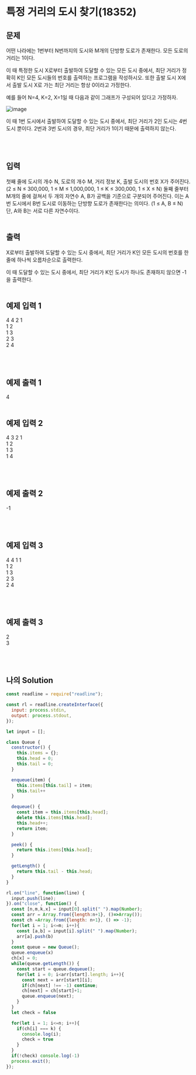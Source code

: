 # 특정 거리의 도시 찾기(18352)

## 문제

어떤 나라에는 1번부터 N번까지의 도시와 M개의 단방향 도로가 존재한다. 모든 도로의 거리는 1이다.

이 때 특정한 도시 X로부터 출발하여 도달할 수 있는 모든 도시 중에서, 최단 거리가 정확히 K인 모든 도시들의 번호를 출력하는 프로그램을 작성하시오. 또한 출발 도시 X에서 출발 도시 X로 가는 최단 거리는 항상 0이라고 가정한다.

예를 들어 N=4, K=2, X=1일 때 다음과 같이 그래프가 구성되어 있다고 가정하자.

![image](https://user-images.githubusercontent.com/68778883/167361205-1946716d-e575-4aa2-9673-c306851135e4.png)

이 때 1번 도시에서 출발하여 도달할 수 있는 도시 중에서, 최단 거리가 2인 도시는 4번 도시 뿐이다. 2번과 3번 도시의 경우, 최단 거리가 1이기 때문에 출력하지 않는다.

<br/>
<br/>

## 입력

첫째 줄에 도시의 개수 N, 도로의 개수 M, 거리 정보 K, 출발 도시의 번호 X가 주어진다. (2 ≤ N ≤ 300,000, 1 ≤ M ≤ 1,000,000, 1 ≤ K ≤ 300,000, 1 ≤ X ≤ N) 둘째 줄부터 M개의 줄에 걸쳐서 두 개의 자연수 A, B가 공백을 기준으로 구분되어 주어진다. 이는 A번 도시에서 B번 도시로 이동하는 단방향 도로가 존재한다는 의미다. (1 ≤ A, B ≤ N) 단, A와 B는 서로 다른 자연수이다.
<br/>
<br/>

## 출력

X로부터 출발하여 도달할 수 있는 도시 중에서, 최단 거리가 K인 모든 도시의 번호를 한 줄에 하나씩 오름차순으로 출력한다.

이 때 도달할 수 있는 도시 중에서, 최단 거리가 K인 도시가 하나도 존재하지 않으면 -1을 출력한다.
<br/>
<br/>

## 예제 입력 1

4 4 2 1<br/>
1 2<br/>
1 3<br/>
2 3<br/>
2 4

<br/>
<br/>

## 예제 출력 1

4
<br/>
<br/>

## 예제 입력 2

4 3 2 1<br/>
1 2<br/>
1 3<br/>
1 4

<br/>
<br/>

## 예제 출력 2

-1

<br/>
<br/>

## 예제 입력 3

4 4 1 1<br/>
1 2<br/>
1 3<br/>
2 3<br/>
2 4

<br/>
<br/>

## 예제 출력 3

2<br/>
3

<br/>
<br/>

## 나의 Solution

```javascript
const readline = require("readline");

const rl = readline.createInterface({
  input: process.stdin,
  output: process.stdout,
});

let input = [];

class Queue {
  constructor() {
    this.items = {};
    this.head = 0;
    this.tail = 0;
  }

  enqueue(item) {
    this.items[this.tail] = item;
    this.tail++
  }

  dequeue() {
    const item = this.items[this.head];
    delete this.items[this.head];
    this.head++;
    return item;
  }

  peek() {
    return this.items[this.head];
  }

  getLength() {
    return this.tail - this.head;
  }
}

rl.on("line", function(line) {
  input.push(line);
}).on("close", function() {
  const [n,m,k,x] = input[0].split(" ").map(Number);
  const arr = Array.from({length:n+1}, ()=>Array());
  const ch =Array.from({length: n+1}, () => -1);
  for(let i = 1; i<=m; i++){
    const [a,b] = input[i].split(" ").map(Number);
    arr[a].push(b)
  }
  const queue = new Queue();
  queue.enqueue(x)
  ch[x] = 0;
  while(queue.getLength()) {
    const start = queue.dequeue();
    for(let i = 0; i<arr[start].length; i++){
      const next = arr[start][i];
      if(ch[next] !== -1) continue;
      ch[next] = ch[start]+1;
      queue.enqueue(next);
    }
  }
  let check = false

  for(let i = 1; i<=n; i++){
    if(ch[i] === k) {
      console.log(i);
      check = true
    }
  }
  if(!check) console.log(-1)
  process.exit();
});
```
